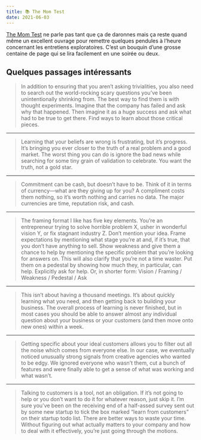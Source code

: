 ```yaml
---
title: 📚 The Mom Test
date: 2021-06-03
---
```


[The Mom Test](https://www.goodreads.com/book/show/52283963-the-mom-test) ne parle pas tant que ça de daronnes mais ça reste quand même un excellent ouvrage pour remettre quelques pendules à l’heure concernant les entretiens exploratoires. C’est un bouquin d’une grosse centaine de page qui se lira facilement en une soirée ou deux.

## Quelques passages intéressants

> In addition to ensuring that you aren’t asking trivialities, you also need to search out the world-rocking scary questions you’ve been unintentionally shrinking from. The best way to find them is with thought experiments. Imagine that the company has failed and ask why that happened. Then imagine it as a huge success and ask what had to be true to get there. Find ways to learn about those critical pieces.

---

> Learning that your beliefs are wrong is frustrating, but it’s progress. It’s bringing you ever closer to the truth of a real problem and a good market. The worst thing you can do is ignore the bad news while searching for some tiny grain of validation to celebrate. You want the truth, not a gold star.

---

> Commitment can be cash, but doesn’t have to be. Think of it in terms of currency—what are they giving up for you? A compliment costs them nothing, so it’s worth nothing and carries no data. The major currencies are time, reputation risk, and cash.

---

> The framing format I like has five key elements. You’re an entrepreneur trying to solve horrible problem X, usher in wonderful vision Y, or fix stagnant industry Z. Don’t mention your idea. Frame expectations by mentioning what stage you’re at and, if it’s true, that you don’t have anything to sell. Show weakness and give them a chance to help by mentioning the specific problem that you’re looking for answers on. This will also clarify that you’re not a time waster. Put them on a pedestal by showing how much they, in particular, can help. Explicitly ask for help. Or, in shorter form: Vision / Framing / Weakness / Pedestal / Ask

---

> This isn’t about having a thousand meetings. It’s about quickly learning what you need, and then getting back to building your business. The overall process of learning is never finished, but in most cases you should be able to answer almost any individual question about your business or your customers (and then move onto new ones) within a week.

---

> Getting specific about your ideal customers allows you to filter out all the noise which comes from everyone else. In our case, we eventually noticed unusually strong signals from creative agencies who wanted to be edgy. We ignored everyone who wasn’t them, cut a bunch of features and were finally able to get a sense of what was working and what wasn’t.

---

> Talking to customers is a tool, not an obligation. If it’s not going to help or you don’t want to do it for whatever reason, just skip it. I’m sure you’ve been on the receiving end of a half-assed survey sent out by some new startup to tick the box marked “learn from customers” on their startup todo list. There are better ways to waste your time. Without figuring out what actually matters to your company and how to deal with it effectively, you’re just going through the motions.
